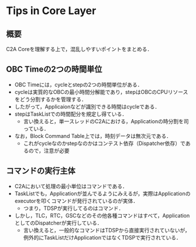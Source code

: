 # Tips in Core Layer

## 概要
C2A Coreを理解する上で，混乱しやすいポイントをまとめる．


## OBC Timeの2つの時間単位
- OBC Timeには，cycleとstepの2つの時間単位がある．
- cycleは実質的なOBCの最小時間分解能であり，stepはOBCのCPUリソースをどう分割するかを管理する．
- したがって，Applicaionなどが識別できる時間はcycleである．
- stepはTaskListでの時間配分を規定し得ている．
    - 言い換えると，単一スレッドのC2Aにおける，Applicationの時分割を司っている．
- なお，Block Command Table上では，時刻データは無次元である．
    - これがcycleなのかstepなのかはコンテスト依存（Dispatcher依存）であるので，注意が必要


## コマンドの実行主体
- C2Aにおいて処理の最小単位はコマンドである．
- TaskListでも，Applicationが並んでるようにみえるが，実際はApplicationのexecutorを叩くコマンドが発行されているのが実体．
    - つまり，TDSPが実行してるのはコマンド．
- しかし，TLC，RTC，GSCなどのその他各種コマンドはすべて，ApplicationとしてのDispatcherが実行している．
    - 言い換えると，一般的なコマンドはTDSPから直接実行されていないが，例外的にTaskListだけApplicationではなくTDSPで実行されている．
